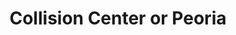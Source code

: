 ---
title: "Collision Center or Peoria"
url: /peoria/collision-center-or-peoria/
shop: car repair
---